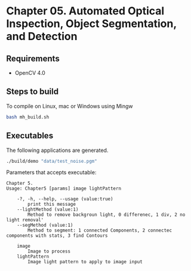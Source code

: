 # Chapter 05.  Automated Optical Inspection, Object Segmentation, and Detection 

## Requirements

- OpenCV 4.0

## Steps to build

To compile on Linux, mac or Windows using Mingw

```bash
bash mh_build.sh
```

## Executables

The following applications are generated.

```bash
./build/demo "data/test_noise.pgm"
```

Parameters that accepts executable:

```
Chapter 5.
Usage: Chapter5 [params] image lightPattern 

	-?, -h, --help, --usage (value:true)
		print this message
	--lightMethod (value:1)
		Method to remove backgroun light, 0 differenec, 1 div, 2 no light removal'
	--segMethod (value:1)
		Method to segment: 1 connected Components, 2 connectec components with stats, 3 find Contours

	image
		Image to process
	lightPattern
		Image light pattern to apply to image input

```
